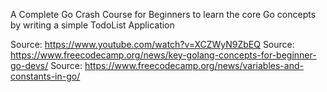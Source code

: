 A Complete Go Crash Course for Beginners to learn the core Go concepts by writing a simple TodoList Application

Source: https://www.youtube.com/watch?v=XCZWyN9ZbEQ
Source: https://www.freecodecamp.org/news/key-golang-concepts-for-beginner-go-devs/
Source: https://www.freecodecamp.org/news/variables-and-constants-in-go/
